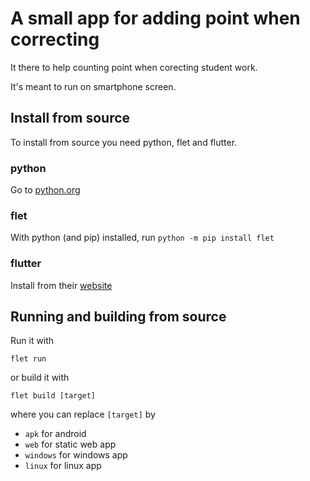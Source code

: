 # A small app for adding point when correcting 

It there to help counting point when corecting student work.

It's meant to run on smartphone screen.

## Install from source
To install from source you need python, flet and flutter.

### python
Go to [python.org](https://www.python.org/)

### flet
With python (and pip) installed, run `python -m pip install flet`

### flutter
Install from their [website](https://flutter.dev/)

## Running and building from source
Run it with

```
flet run
```

or build it with

```
flet build [target]
```
where you can replace `[target]` by 
- `apk` for android
- `web` for static web app
- `windows` for windows app
- `linux` for linux app